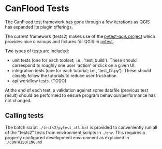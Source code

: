 # CanFlood Tests
The CanFlood test framework has gone through a few iterations as QGIS has expanded its plugin offerings. 

The current framework (tests2) makes use of the [pytest-qgis project](https://github.com/GispoCoding/pytest-qgis) which provides nice cleanups and fixtures for QGIS in [pytest](https://docs.pytest.org/en/7.1.x/).

Two types of tests are included:

 - unit tests (one for each toolset; i.e., 'test_build'). These should correspond to roughly one user 'action' or click on a given UI.
 - integration tests (one for each tutorial; i.e., 'test_t2.py'). These should closely follow the tutorials to reduce user frustration. 
 - api workflow tests. (TODO)

At the end of each test, a validation against some datafile (previous test result) should be performed to ensure program behaviour/performance has not changed. 

## Calling tests
The batch script `./tests2/pytest_all.bat` is provided to conveniently run all of the "tests2" tests from environment scripts in `./env`. 
This requires a properly configured development environment as explained in `./CONTRIBUTING.md` 